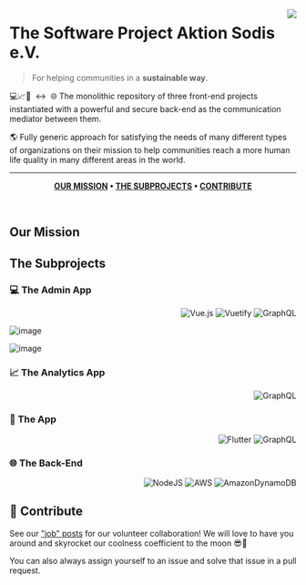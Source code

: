 [<img src="https://static.wixstatic.com/media/4c7cb4_417d9220d9a841a9978ae574fb7f24ae~mv2.png/v1/fill/w_221,h_221,al_c,q_85,usm_0.66_1.00_0.01/Logo%20sun%20grunge_edited_edited_edited.webp" align="right" />](https://www.aktion-sodis.org/?lang=en)

# The Software Project Aktion Sodis e.V.
> For helping communities in a **sustainable way**.

💻📈📱&nbsp;&nbsp;↔️&nbsp;&nbsp;🌐 The monolithic repository of three front-end projects instantiated with a powerful and secure back-end as the communication mediator between them.

🌎 Fully generic approach for satisfying the needs of many different types of organizations on their mission to help communities reach a more human life quality in many different areas in the world.

---

<div align="center">
  
**[OUR MISSION](https://github.com/Aktion-Sodis/software-main#our-mission) • 
[THE SUBPROJECTS](https://github.com/Aktion-Sodis/software-main#the-subprojects) • 
[CONTRIBUTE](https://github.com/Aktion-Sodis/software-main#raised_hands-contribute)**

</div>

<br />

## Our Mission

## The Subprojects

### 💻 The Admin App

<div align="right">
  
![Vue.js](https://img.shields.io/badge/vuejs-%2335495e.svg?style=for-the-badge&logo=vuedotjs&logoColor=%234FC08D) ![Vuetify](https://img.shields.io/badge/Vuetify-1867C0?style=for-the-badge&logo=vuetify&logoColor=AEDDFF) ![GraphQL](https://img.shields.io/badge/-GraphQL-E10098?style=for-the-badge&logo=graphql&logoColor=white)

</div>

![image](https://user-images.githubusercontent.com/4698720/147454315-1a985342-36aa-4661-aada-43fede5deb97.png)

![image](https://user-images.githubusercontent.com/4698720/147783104-7fcc55aa-0c32-478a-9df7-af16b2bfd2c9.png)


### 📈 The Analytics App

<div align="right">

![GraphQL](https://img.shields.io/badge/-GraphQL-E10098?style=for-the-badge&logo=graphql&logoColor=white)
  
</div>

### 📱 The App
  
<div align="right">

![Flutter](https://img.shields.io/badge/Flutter-%2302569B.svg?style=for-the-badge&logo=Flutter&logoColor=white) ![GraphQL](https://img.shields.io/badge/-GraphQL-E10098?style=for-the-badge&logo=graphql&logoColor=white)
  
</div>

### 🌐 The Back-End

<div align="right">

![NodeJS](https://img.shields.io/badge/node.js-6DA55F?style=for-the-badge&logo=node.js&logoColor=white) ![AWS](https://img.shields.io/badge/AWS-%23FF9900.svg?style=for-the-badge&logo=amazon-aws&logoColor=white) ![AmazonDynamoDB](https://img.shields.io/badge/Amazon%20DynamoDB-4053D6?style=for-the-badge&logo=Amazon%20DynamoDB&logoColor=white)
  
</div>

## :raised_hands: Contribute

See our ["job" posts](https://cloud.collective-incubator.de/jobs) for our volunteer collaboration! We will love to have you around and skyrocket our coolness coefficient to the moon 😎🚀

You can also always assign yourself to an issue and solve that issue in a pull request.
